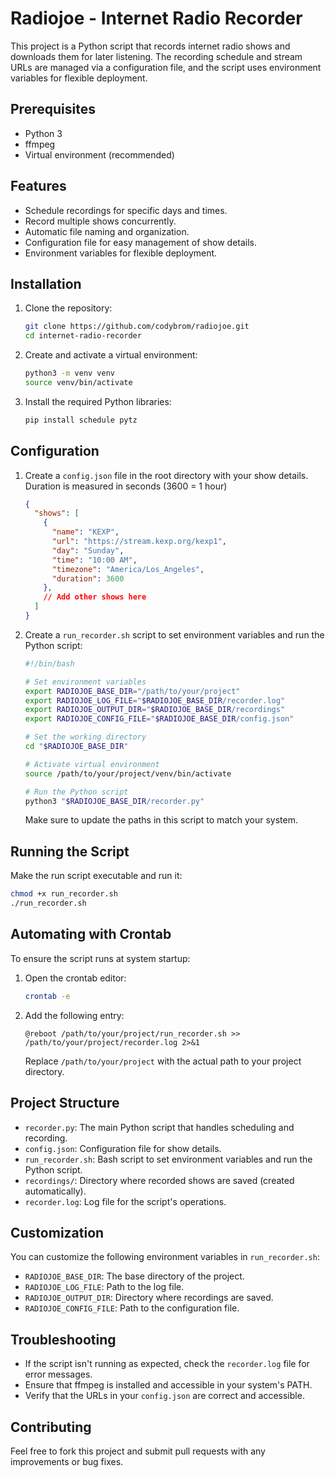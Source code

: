 # Radiojoe - Internet Radio Recorder

This project is a Python script that records internet radio shows and downloads them for later listening. The recording schedule and stream URLs are managed via a configuration file, and the script uses environment variables for flexible deployment.

## Prerequisites

- Python 3
- ffmpeg
- Virtual environment (recommended)

## Features
- Schedule recordings for specific days and times.
- Record multiple shows concurrently.
- Automatic file naming and organization.
- Configuration file for easy management of show details.
- Environment variables for flexible deployment.

## Installation

1. Clone the repository:
   ```bash
   git clone https://github.com/codybrom/radiojoe.git
   cd internet-radio-recorder
   ```

2. Create and activate a virtual environment:
   ```bash
   python3 -m venv venv
   source venv/bin/activate
   ```

3. Install the required Python libraries:
   ```bash
   pip install schedule pytz 
   ```

## Configuration

1. Create a `config.json` file in the root directory with your show details. Duration is measured in seconds (3600 = 1 hour)

   ```json
   {
     "shows": [
       {
         "name": "KEXP",
         "url": "https://stream.kexp.org/kexp1",
         "day": "Sunday",
         "time": "10:00 AM",
         "timezone": "America/Los_Angeles",
         "duration": 3600
       },
       // Add other shows here
     ]
   }
   ```

2. Create a `run_recorder.sh` script to set environment variables and run the Python script:

   ```bash
   #!/bin/bash

   # Set environment variables
   export RADIOJOE_BASE_DIR="/path/to/your/project"
   export RADIOJOE_LOG_FILE="$RADIOJOE_BASE_DIR/recorder.log"
   export RADIOJOE_OUTPUT_DIR="$RADIOJOE_BASE_DIR/recordings"
   export RADIOJOE_CONFIG_FILE="$RADIOJOE_BASE_DIR/config.json"

   # Set the working directory
   cd "$RADIOJOE_BASE_DIR"

   # Activate virtual environment
   source /path/to/your/project/venv/bin/activate

   # Run the Python script
   python3 "$RADIOJOE_BASE_DIR/recorder.py"
   ```

   Make sure to update the paths in this script to match your system.

## Running the Script

Make the run script executable and run it:

```bash
chmod +x run_recorder.sh
./run_recorder.sh
```

## Automating with Crontab

To ensure the script runs at system startup:

1. Open the crontab editor:
   ```bash
   crontab -e
   ```

2. Add the following entry:
   ```
   @reboot /path/to/your/project/run_recorder.sh >> /path/to/your/project/recorder.log 2>&1
   ```

   Replace `/path/to/your/project` with the actual path to your project directory.

## Project Structure

- `recorder.py`: The main Python script that handles scheduling and recording.
- `config.json`: Configuration file for show details.
- `run_recorder.sh`: Bash script to set environment variables and run the Python script.
- `recordings/`: Directory where recorded shows are saved (created automatically).
- `recorder.log`: Log file for the script's operations.

## Customization

You can customize the following environment variables in `run_recorder.sh`:

- `RADIOJOE_BASE_DIR`: The base directory of the project.
- `RADIOJOE_LOG_FILE`: Path to the log file.
- `RADIOJOE_OUTPUT_DIR`: Directory where recordings are saved.
- `RADIOJOE_CONFIG_FILE`: Path to the configuration file.

## Troubleshooting

- If the script isn't running as expected, check the `recorder.log` file for error messages.
- Ensure that ffmpeg is installed and accessible in your system's PATH.
- Verify that the URLs in your `config.json` are correct and accessible.

## Contributing

Feel free to fork this project and submit pull requests with any improvements or bug fixes.